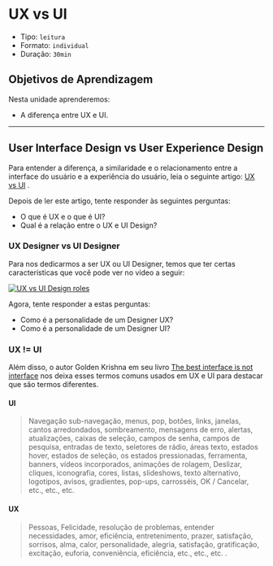 # UX vs UI

* Tipo: `leitura`
* Formato: `individual`
* Duração: `30min`

## Objetivos de Aprendizagem

Nesta unidade aprenderemos:

* A diferença entre UX e UI.

***

## User Interface Design vs User Experience Design

Para entender a diferença, a similaridade e o relacionamento entre a interface do usuário e a experiência do usuário, leia o seguinte artigo: [UX vs UI](http://blog.acantu.com/que-es-ux-y-ui/) .

Depois de ler este artigo, tente responder às seguintes perguntas:

* O que é UX e o que é UI?
* Qual é a relação entre o UX e UI Design?

### UX Designer vs UI Designer

Para nos dedicarmos a ser UX ou UI Designer, temos que ter certas características que você pode ver no vídeo a seguir:

[![UX vs UI Design roles](https://img.youtube.com/vi/ft5TzxG-LAc/0.jpg)](https://www.youtube.com/watch?v=ft5TzxG-LAc&cc_lang_pref=es&cc_load_policy=1)

Agora, tente responder a estas perguntas:

* Como é a personalidade de um Designer UX?
* Como é a personalidade de um Designer UI?

### UX != UI

Além disso, o autor Golden Krishna em seu livro  [The best interface is not interface](http://www.nointerface.com/book/) nos deixa esses termos comuns usados em UX e UI para destacar que são termos diferentes.

#### **UI**

> Navegação sub-navegação, menus, pop, botões, links, janelas, cantos arredondados, sombreamento, mensagens de erro, alertas, atualizações, caixas de seleção, campos de senha, campos de pesquisa, entradas de texto, seletores de rádio, áreas texto, estados hover, estados de seleção, os estados pressionadas, ferramenta, banners, vídeos incorporados, animações de rolagem, Deslizar, cliques, iconografia, cores, listas, slideshows, texto alternativo, logotipos, avisos, gradientes, pop-ups, carrosséis, OK / Cancelar, etc., etc., etc.

#### **UX**

> Pessoas, Felicidade, resolução de problemas, entender necessidades, amor, eficiência, entretenimento, prazer, satisfação, sorrisos, alma, calor, personalidade, alegria, satisfação, gratificação, excitação, euforia, conveniência, eficiência, etc., etc., etc. .

